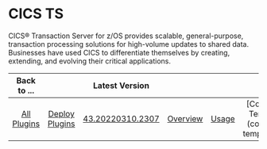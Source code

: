 
CICS TS
=======


CICS® Transaction Server for z/OS provides scalable, general-purpose, transaction processing solutions for high-volume updates to shared data. Businesses have used CICS to differentiate themselves by creating, extending, and evolving their critical applications.


|Back to ...||Latest Version|||||||
| :---: | :---: | :---: | :---: | :---: | :---: | :---: | :---: | :---: |
|[All Plugins](../../index.md)|[Deploy Plugins](../README.md)|[43.20220310.2307]()|[Overview](overview.md)|[Usage](usage.md)|[Component Templates](component templates.md)|[Steps](steps.md)|[Troubleshooting](troubleshooting.md)|[Downloads](downloads.md)|
